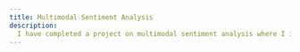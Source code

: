 ```yaml
---
title: Multimodal Sentiment Analysis
description:
  I have completed a project on multimodal sentiment analysis where I implemented a Flask backend web interface. The project provides two options- importing individual modules (image, text, audio, video) to determine each emotion, or integrating modules to find the overall sentiment. Different algorithms were used within the TensorFlow framework, achieving 96% accuracy.
---
```

